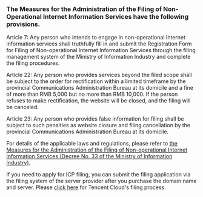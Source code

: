 ### The Measures for the Administration of the Filing of Non-Operational Internet Information Services have the following provisions.
Article 7: Any person who intends to engage in non-operational Internet information services shall truthfully fill in and submit the Registration Form for Filing of Non-operational Internet Information Services through the filing management system of the Ministry of Information Industry and complete the filing procedures. 

Article 22: Any person who provides services beyond the filed scope shall be subject to the order for rectification within a limited timeframe by the provincial Communications Administration Bureau at its domicile and a fine of more than RMB 5,000 but no more than RMB 10,000. If the person refuses to make rectification, the website will be closed, and the filing will be canceled. 

Article 23: Any person who provides false information for filing shall be subject to such penalties as website closure and filing cancellation by the provincial Communications Administration Bureau at its domicile. 

For details of the applicable laws and regulations, please refer to [the Measures for the Administration of the Filing of Non-operational Internet Information Services (Decree No. 33 of the Ministry of Information Industry)](http://www.miitbeian.gov.cn/state/outPortal/queryMutualityDownloadInfo.action?id=11).

If you need to apply for ICP filing, you can submit the filing application via the filing system of the server provider after you purchase the domain name and server. Please [click here](https://cloud.tencent.com/document/product/243/655) for Tencent Cloud's filing process. 
